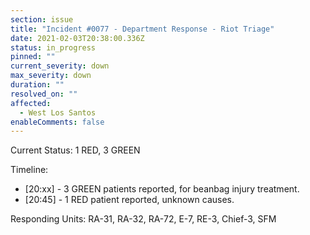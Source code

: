 ```yaml
---
section: issue
title: "Incident #0077 - Department Response - Riot Triage"
date: 2021-02-03T20:38:00.336Z
status: in_progress
pinned: ""
current_severity: down
max_severity: down
duration: ""
resolved_on: ""
affected:
  - West Los Santos
enableComments: false
---
```

Current Status: 1 RED, 3 GREEN

Timeline:

* \[20:xx] - 3 GREEN patients reported, for beanbag injury treatment.
* \[20:45] - 1 RED patient reported, unknown causes.

Responding Units: RA-31, RA-32, RA-72, E-7, RE-3, Chief-3, SFM